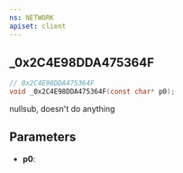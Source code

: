 ```yaml
---
ns: NETWORK
apiset: client
---
```

## _0x2C4E98DDA475364F

```c
// 0x2C4E98DDA475364F
void _0x2C4E98DDA475364F(const char* p0);
```

nullsub, doesn't do anything

## Parameters
* **p0**: